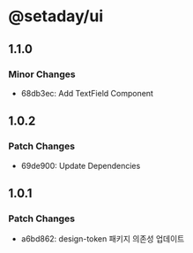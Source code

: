 # @setaday/ui

## 1.1.0

### Minor Changes

- 68db3ec: Add TextField Component

## 1.0.2

### Patch Changes

- 69de900: Update Dependencies

## 1.0.1

### Patch Changes

- a6bd862: design-token 패키지 의존성 업데이트
